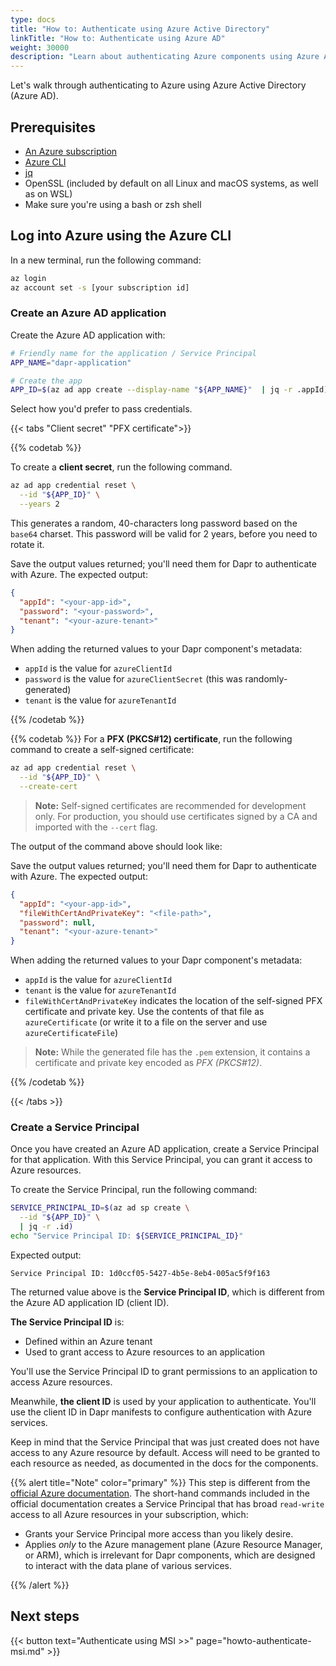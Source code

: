 ```yaml
---
type: docs
title: "How to: Authenticate using Azure Active Directory"
linkTitle: "How to: Authenticate using Azure AD"
weight: 30000
description: "Learn about authenticating Azure components using Azure Active Directory"
---
```


Let's walk through authenticating to Azure using Azure Active Directory (Azure AD).

## Prerequisites

- [An Azure subscription](https://azure.microsoft.com/free/)
- [Azure CLI](https://docs.microsoft.com/cli/azure/install-azure-cli)
- [jq](https://stedolan.github.io/jq/download/)
- OpenSSL (included by default on all Linux and macOS systems, as well as on WSL)
- Make sure you're using a bash or zsh shell

## Log into Azure using the Azure CLI

In a new terminal, run the following command:

```sh
az login
az account set -s [your subscription id]
```

### Create an Azure AD application

Create the Azure AD application with:

```sh
# Friendly name for the application / Service Principal
APP_NAME="dapr-application"

# Create the app
APP_ID=$(az ad app create --display-name "${APP_NAME}"  | jq -r .appId)
```

Select how you'd prefer to pass credentials.

{{< tabs "Client secret" "PFX certificate">}}

{{% codetab %}}

To create a **client secret**, run the following command. 

```sh
az ad app credential reset \
  --id "${APP_ID}" \
  --years 2
```

This generates a random, 40-characters long password based on the `base64` charset. This password will be valid for 2 years, before you need to rotate it.

Save the output values returned; you'll need them for Dapr to authenticate with Azure. The expected output:

```json
{
  "appId": "<your-app-id>",
  "password": "<your-password>",
  "tenant": "<your-azure-tenant>"
}
```

When adding the returned values to your Dapr component's metadata:
- `appId` is the value for `azureClientId`
- `password` is the value for `azureClientSecret` (this was randomly-generated)
- `tenant` is the value for `azureTenantId`

{{% /codetab %}}

{{% codetab %}}
For a **PFX (PKCS#12) certificate**, run the following command to create a self-signed certificate:

```sh
az ad app credential reset \
  --id "${APP_ID}" \
  --create-cert
```

> **Note:** Self-signed certificates are recommended for development only. For production, you should use certificates signed by a CA and imported with the `--cert` flag.

The output of the command above should look like:

Save the output values returned; you'll need them for Dapr to authenticate with Azure. The expected output:

```json
{
  "appId": "<your-app-id>",
  "fileWithCertAndPrivateKey": "<file-path>",
  "password": null,
  "tenant": "<your-azure-tenant>"
}
```

When adding the returned values to your Dapr component's metadata:
- `appId` is the value for `azureClientId`
- `tenant` is the value for `azureTenantId`
- `fileWithCertAndPrivateKey` indicates the location of the self-signed PFX certificate and private key. Use the contents of that file as `azureCertificate` (or write it to a file on the server and use `azureCertificateFile`)

> **Note:** While the generated file has the `.pem` extension, it contains a certificate and private key encoded as _PFX (PKCS#12)_.

{{% /codetab %}}

{{< /tabs >}}

### Create a Service Principal

Once you have created an Azure AD application, create a Service Principal for that application. With this Service Principal, you can grant it access to Azure resources. 

To create the Service Principal, run the following command:

```sh
SERVICE_PRINCIPAL_ID=$(az ad sp create \
  --id "${APP_ID}" \
  | jq -r .id)
echo "Service Principal ID: ${SERVICE_PRINCIPAL_ID}"
```

Expected output:

```text
Service Principal ID: 1d0ccf05-5427-4b5e-8eb4-005ac5f9f163
```

The returned value above is the **Service Principal ID**, which is different from the Azure AD application ID (client ID). 

**The Service Principal ID** is:
- Defined within an Azure tenant
- Used to grant access to Azure resources to an application

You'll use the Service Principal ID to grant permissions to an application to access Azure resources. 

Meanwhile, **the client ID** is used by your application to authenticate. You'll use the client ID in Dapr manifests to configure authentication with Azure services.

Keep in mind that the Service Principal that was just created does not have access to any Azure resource by default. Access will need to be granted to each resource as needed, as documented in the docs for the components.

{{% alert title="Note" color="primary" %}}
This step is different from the [official Azure documentation](https://docs.microsoft.com/cli/azure/create-an-azure-service-principal-azure-cli). The short-hand commands included in the official documentation creates a Service Principal that has broad `read-write` access to all Azure resources in your subscription, which:

- Grants your Service Principal more access than you likely desire. 
- Applies _only_ to the Azure management plane (Azure Resource Manager, or ARM), which is irrelevant for Dapr components, which are designed to interact with the data plane of various services.

{{% /alert %}}

## Next steps

{{< button text="Authenticate using MSI >>" page="howto-authenticate-msi.md" >}}

